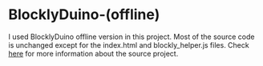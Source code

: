 # BlocklyDuino-(offline)
I used BlocklyDuino offline version in this project. Most of the source code is unchanged except for the index.html and blockly_helper.js files. Check [here](https://github.com/BlocklyDuino/BlocklyDuino) for more information about the source project.
